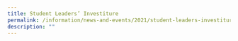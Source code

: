 ```yaml
---
title: Student Leaders’ Investiture
permalink: /information/news-and-events/2021/student-leaders-investiture
description: ""
---
```

